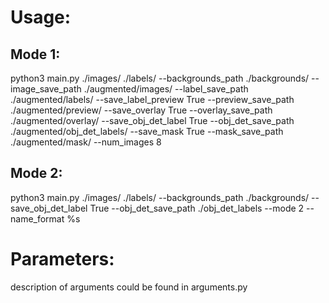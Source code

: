 # Usage:

## Mode 1:
python3 main.py ./images/ ./labels/ --backgrounds_path ./backgrounds/ --image_save_path ./augmented/images/ --label_save_path ./augmented/labels/ --save_label_preview True --preview_save_path ./augmented/preview/ --save_overlay True --overlay_save_path ./augmented/overlay/ --save_obj_det_label True --obj_det_save_path ./augmented/obj_det_labels/ --save_mask True --mask_save_path ./augmented/mask/ --num_images 8

## Mode 2:
python3 main.py ./images/ ./labels/ --backgrounds_path ./backgrounds/ --save_obj_det_label True --obj_det_save_path ./obj_det_labels --mode 2 --name_format %s

# Parameters:
description of arguments could be found in arguments.py
